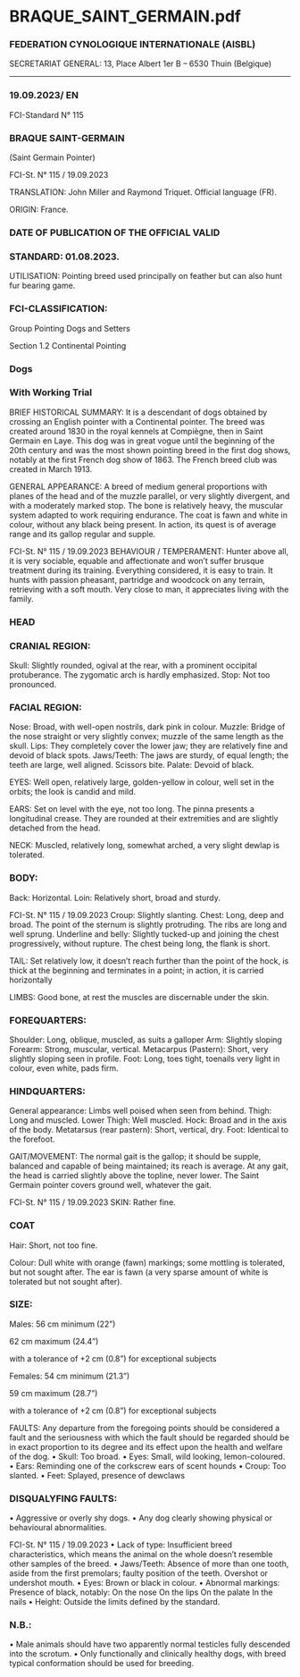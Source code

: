 # BRAQUE_SAINT_GERMAIN.pdf


### FEDERATION CYNOLOGIQUE INTERNATIONALE (AISBL)


SECRETARIAT GENERAL: 13, Place Albert 1er  B – 6530 Thuin (Belgique)
______________________________________________________________________________


### 19.09.2023/ EN



FCI-Standard N° 115


### BRAQUE SAINT-GERMAIN


(Saint Germain Pointer)




FCI-St. N° 115 / 19.09.2023

TRANSLATION:  John Miller and Raymond Triquet.  Official
language (FR).

ORIGIN: France.

### DATE OF PUBLICATION OF THE OFFICIAL VALID



### STANDARD: 01.08.2023.



UTILISATION: Pointing breed used principally on feather but can
also hunt fur bearing game.

### FCI-CLASSIFICATION:


Group
Pointing Dogs and
Setters

Section  1.2
Continental Pointing



### Dogs



### With Working Trial



BRIEF HISTORICAL SUMMARY: It is a descendant of dogs
obtained by crossing an English pointer with a Continental pointer.
The breed was created around 1830 in the royal kennels at
Compiègne, then in Saint Germain en Laye.
This dog was in great vogue until the beginning of the 20th century
and was the most shown pointing breed in the first dog shows,
notably at the first French dog show of 1863.
The French breed club was created in March 1913.

GENERAL APPEARANCE: A breed of medium general
proportions with planes of the head and of the muzzle parallel, or
very slightly divergent, and with a moderately marked stop.
The bone is relatively heavy, the muscular system adapted to work
requiring endurance.
The coat is fawn and white in colour, without any black being
present.
In action, its quest is of average range and its gallop regular and
supple.




FCI-St. N° 115 / 19.09.2023
BEHAVIOUR / TEMPERAMENT: Hunter above all, it is very
sociable, equable and affectionate and won’t suffer brusque
treatment during its training. Everything considered, it is easy to
train.
It hunts with passion pheasant, partridge and woodcock on any
terrain, retrieving with a soft mouth.
Very close to man, it appreciates living with the family.

### HEAD



### CRANIAL REGION:


Skull: Slightly rounded, ogival at the rear, with a prominent occipital
protuberance. The zygomatic arch is hardly emphasized.
Stop: Not too pronounced.

### FACIAL REGION:


Nose: Broad, with well-open nostrils, dark pink in colour.
Muzzle: Bridge of the nose straight or very slightly convex; muzzle
of the same length as the skull.
Lips: They completely cover the lower jaw; they are relatively fine
and devoid of black spots.
Jaws/Teeth: The jaws are sturdy, of equal length; the teeth are large,
well aligned. Scissors bite.
Palate: Devoid of black.

EYES: Well open, relatively large, golden-yellow in colour, well set
in the orbits; the look is candid and mild.

EARS: Set on level with the eye, not too long. The pinna presents a
longitudinal crease. They are rounded at their extremities and are
slightly detached from the head.

NECK: Muscled, relatively long, somewhat arched, a very slight
dewlap is tolerated.

### BODY:


Back: Horizontal.
Loin: Relatively short, broad and sturdy.


FCI-St. N° 115 / 19.09.2023
Croup: Slightly slanting.
Chest: Long, deep and broad. The point of the sternum is slightly
protruding. The ribs are long and well sprung.
Underline and belly: Slightly tucked-up and joining the chest
progressively, without rupture. The chest being long, the flank is
short.

TAIL: Set relatively low, it doesn’t reach further than the point of
the hock, is thick at the beginning and terminates in a point; in
action, it is carried horizontally

LIMBS: Good bone, at rest the muscles are discernable under the
skin.

### FOREQUARTERS:


Shoulder: Long, oblique, muscled, as suits a galloper
Arm: Slightly sloping
Forearm: Strong, muscular, vertical.
Metacarpus (Pastern): Short, very slightly sloping seen in profile.
Foot: Long, toes tight, toenails very light in colour, even white, pads
firm.

### HINDQUARTERS:


General appearance: Limbs well poised when seen from behind.
Thigh: Long and muscled.
Lower Thigh: Well muscled.
Hock: Broad and in the axis of the body.
Metatarsus (rear pastern): Short, vertical, dry.
Foot: Identical to the forefoot.

GAIT/MOVEMENT: The normal gait is the gallop; it should be
supple, balanced and capable of being maintained; its reach is
average.
At any gait, the head is carried slightly above the topline, never
lower.
The Saint Germain pointer covers ground well, whatever the gait.



FCI-St. N° 115 / 19.09.2023
SKIN: Rather fine.

### COAT


Hair: Short, not too fine.

Colour: Dull white with orange (fawn) markings; some mottling is
tolerated, but not sought after. The ear is fawn (a very sparse amount
of white is tolerated but not sought after).

### SIZE:



Males:
56 cm minimum (22”)


62 cm maximum (24.4”)


with a tolerance of +2 cm (0.8”) for exceptional
subjects

Females:
54 cm minimum (21.3”)


59 cm maximum (28.7”)


with a tolerance of +2 cm (0.8”) for exceptional
subjects

FAULTS: Any departure from the foregoing points should be
considered a fault and the seriousness with which the fault should be
regarded should be in exact proportion to its degree and its effect
upon the health and welfare of the dog.
•
Skull: Too broad.
•
Eyes: Small, wild looking, lemon-coloured.
•
Ears: Reminding one of the corkscrew ears of scent hounds
•
Croup: Too slanted.
•
Feet: Splayed, presence of dewclaws

### DISQUALYFING FAULTS:


•
Aggressive or overly shy dogs.
•
Any
dog
clearly showing
physical
or
behavioural
abnormalities.


FCI-St. N° 115 / 19.09.2023
•
Lack of type: Insufficient breed characteristics, which
means the animal on the whole doesn’t resemble other
samples of the breed.
•
Jaws/Teeth: Absence of more than one tooth, aside from the
first premolars; faulty position of the teeth. Overshot or
undershot mouth.
•
Eyes: Brown or black in colour.
•
Abnormal markings:   Presence of black, notably:
On the nose
On the lips
On the palate
In the nails
•
Height: Outside the limits defined by the standard.


### N.B.:


•
Male animals should have two apparently normal testicles fully
descended into the scrotum.
•
Only functionally and clinically healthy dogs, with breed
typical conformation should be used for breeding.






